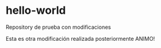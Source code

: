 # hello-world
Repository de prueba con modificaciones

Esta es otra modificación realizada posteriormente
ANIMO!
